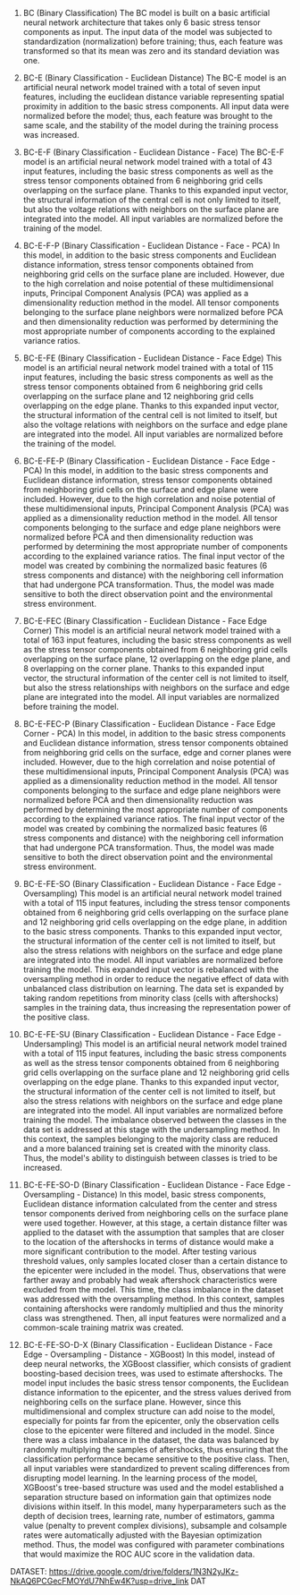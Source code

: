 1. BC (Binary Classification)
The BC model is built on a basic artificial neural network architecture that takes only 6 basic stress tensor components as input. The input data of the model was subjected to standardization (normalization) before training; thus, each feature was transformed so that its mean was zero and its standard deviation was one.

2. BC-E (Binary Classification - Euclidean Distance)
The BC-E model is an artificial neural network model trained with a total of seven input features, including the euclidean distance variable representing spatial proximity in addition to the basic stress components. All input data were normalized before the model; thus, each feature was brought to the same scale, and the stability of the model during the training process was increased.

3. BC-E-F (Binary Classification - Euclidean Distance - Face)
The BC-E-F model is an artificial neural network model trained with a total of 43 input features, including the basic stress components as well as the stress tensor components obtained from 6 neighboring grid cells overlapping on the surface plane. Thanks to this expanded input vector, the structural information of the central cell is not only limited to itself, but also the voltage relations with neighbors on the surface plane are integrated into the model. All input variables are normalized before the training of the model.

4. BC-E-F-P (Binary Classification - Euclidean Distance - Face - PCA)
In this model, in addition to the basic stress components and Euclidean distance information, stress tensor components obtained from neighboring grid cells on the surface plane are included. However, due to the high correlation and noise potential of these multidimensional inputs, Principal Component Analysis (PCA) was applied as a dimensionality reduction method in the model. All tensor components belonging to the surface plane neighbors were normalized before PCA and then dimensionality reduction was performed by determining the most appropriate number of components according to the explained variance ratios.

5. BC-E-FE (Binary Classification - Euclidean Distance - Face Edge)
This model is an artificial neural network model trained with a total of 115 input features, including the basic stress components as well as the stress tensor components obtained from 6 neighboring grid cells overlapping on the surface plane and 12 neighboring grid cells overlapping on the edge plane. Thanks to this expanded input vector, the structural information of the central cell is not limited to itself, but also the voltage relations with neighbors on the surface and edge plane are integrated into the model. All input variables are normalized before the training of the model.

6. BC-E-FE-P (Binary Classification - Euclidean Distance - Face Edge - PCA)
In this model, in addition to the basic stress components and Euclidean distance information, stress tensor components obtained from neighboring grid cells on the surface and edge plane were included. However, due to the high correlation and noise potential of these multidimensional inputs, Principal Component Analysis (PCA) was applied as a dimensionality reduction method in the model. All tensor components belonging to the surface and edge plane neighbors were normalized before PCA and then dimensionality reduction was performed by determining the most appropriate number of components according to the explained variance ratios. The final input vector of the model was created by combining the normalized basic features (6 stress components and distance) with the neighboring cell information that had undergone PCA transformation. Thus, the model was made sensitive to both the direct observation point and the environmental stress environment.

7. BC-E-FEC (Binary Classification - Euclidean Distance - Face Edge Corner)
This model is an artificial neural network model trained with a total of 163 input features, including the basic stress components as well as the stress tensor components obtained from 6 neighboring grid cells overlapping on the surface plane, 12 overlapping on the edge plane, and 8 overlapping on the corner plane. Thanks to this expanded input vector, the structural information of the center cell is not limited to itself, but also the stress relationships with neighbors on the surface and edge plane are integrated into the model. All input variables are normalized before training the model.

8. BC-E-FEC-P (Binary Classification - Euclidean Distance - Face Edge Corner - PCA)
In this model, in addition to the basic stress components and Euclidean distance information, stress tensor components obtained from neighboring grid cells on the surface, edge and corner planes were included. However, due to the high correlation and noise potential of these multidimensional inputs, Principal Component Analysis (PCA) was applied as a dimensionality reduction method in the model. All tensor components belonging to the surface and edge plane neighbors were normalized before PCA and then dimensionality reduction was performed by determining the most appropriate number of components according to the explained variance ratios. The final input vector of the model was created by combining the normalized basic features (6 stress components and distance) with the neighboring cell information that had undergone PCA transformation. Thus, the model was made sensitive to both the direct observation point and the environmental stress environment.

9. BC-E-FE-SO (Binary Classification - Euclidean Distance - Face Edge - Oversampling)
This model is an artificial neural network model trained with a total of 115 input features, including the stress tensor components obtained from 6 neighboring grid cells overlapping on the surface plane and 12 neighboring grid cells overlapping on the edge plane, in addition to the basic stress components. Thanks to this expanded input vector, the structural information of the center cell is not limited to itself, but also the stress relations with neighbors on the surface and edge plane are integrated into the model. All input variables are normalized before training the model. This expanded input vector is rebalanced with the oversampling method in order to reduce the negative effect of data with unbalanced class distribution on learning. The data set is expanded by taking random repetitions from minority class (cells with aftershocks) samples in the training data, thus increasing the representation power of the positive class.

10. BC-E-FE-SU (Binary Classification - Euclidean Distance - Face Edge - Undersampling)
This model is an artificial neural network model trained with a total of 115 input features, including the basic stress components as well as the stress tensor components obtained from 6 neighboring grid cells overlapping on the surface plane and 12 neighboring grid cells overlapping on the edge plane. Thanks to this expanded input vector, the structural information of the center cell is not limited to itself, but also the stress relations with neighbors on the surface and edge plane are integrated into the model. All input variables are normalized before training the model. The imbalance observed between the classes in the data set is addressed at this stage with the undersampling method. In this context, the samples belonging to the majority class are reduced and a more balanced training set is created with the minority class. Thus, the model's ability to distinguish between classes is tried to be increased.

11. BC-E-FE-SO-D (Binary Classification - Euclidean Distance - Face Edge - Oversampling - Distance)
In this model, basic stress components, Euclidean distance information calculated from the center and stress tensor components derived from neighboring cells on the surface plane were used together. However, at this stage, a certain distance filter was applied to the dataset with the assumption that samples that are closer to the location of the aftershocks in terms of distance would make a more significant contribution to the model. After testing various threshold values, only samples located closer than a certain distance to the epicenter were included in the model. Thus, observations that were farther away and probably had weak aftershock characteristics were excluded from the model. This time, the class imbalance in the dataset was addressed with the oversampling method. In this context, samples containing aftershocks were randomly multiplied and thus the minority class was strengthened. Then, all input features were normalized and a common-scale training matrix was created.

12. BC-E-FE-SO-D-X (Binary Classification - Euclidean Distance - Face Edge - Oversampling - Distance - XGBoost)
In this model, instead of deep neural networks, the XGBoost classifier, which consists of gradient boosting-based decision trees, was used to estimate aftershocks. The model input includes the basic stress tensor components, the Euclidean distance information to the epicenter, and the stress values ​​derived from neighboring cells on the surface plane. However, since this multidimensional and complex structure can add noise to the model, especially for points far from the epicenter, only the observation cells close to the epicenter were filtered and included in the model.
Since there was a class imbalance in the dataset, the data was balanced by randomly multiplying the samples of aftershocks, thus ensuring that the classification performance became sensitive to the positive class. Then, all input variables were standardized to prevent scaling differences from disrupting model learning.
In the learning process of the model, XGBoost's tree-based structure was used and the model established a separation structure based on information gain that optimizes node divisions within itself. In this model, many hyperparameters such as the depth of decision trees, learning rate, number of estimators, gamma value (penalty to prevent complex divisions), subsample and colsample rates were automatically adjusted with the Bayesian optimization method. Thus, the model was configured with parameter combinations that would maximize the ROC AUC score in the validation data.


DATASET:
https://drive.google.com/drive/folders/1N3N2yJKz-NkAQ6PCGecFMOYdU7NhEw4K?usp=drive_link
DAT
